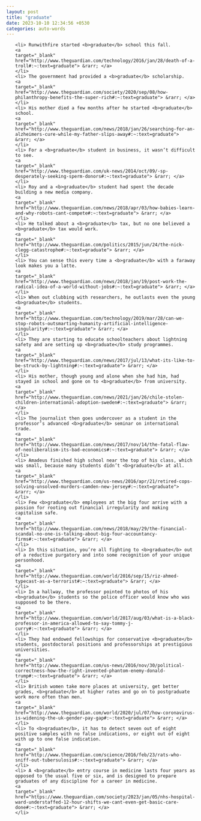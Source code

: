 ```yaml
---
layout: post
title: "graduate"
date: 2023-10-10 12:34:56 +0530
categories: auto-words
---
```

<ol>

    <li> Runwithfire started <b>graduate</b> school this fall.
    <a 
    target="_blank" 
    href="http://www.theguardian.com/technology/2016/jan/28/death-of-a-troll#:~:text=graduate"> &rarr; </a>
    </li>
    <li> The government had provided a <b>graduate</b> scholarship.
    <a 
    target="_blank" 
    href="http://www.theguardian.com/society/2020/sep/08/how-philanthropy-benefits-the-super-rich#:~:text=graduate"> &rarr; </a>
    </li>
    <li> His mother died a few months after he started <b>graduate</b> school.
    <a 
    target="_blank" 
    href="http://www.theguardian.com/news/2018/jan/26/searching-for-an-alzheimers-cure-while-my-father-slips-away#:~:text=graduate"> &rarr; </a>
    </li>
    <li> For a <b>graduate</b> student in business, it wasn’t difficult to see.
    <a 
    target="_blank" 
    href="http://www.theguardian.com/uk-news/2014/oct/09/-sp-desperately-seeking-sperm-donors#:~:text=graduate"> &rarr; </a>
    </li>
    <li> Roy and a <b>graduate</b> student had spent the decade building a new media company.
    <a 
    target="_blank" 
    href="http://www.theguardian.com/news/2018/apr/03/how-babies-learn-and-why-robots-cant-compete#:~:text=graduate"> &rarr; </a>
    </li>
    <li> He talked about a <b>graduate</b> tax, but no one believed a <b>graduate</b> tax would work.
    <a 
    target="_blank" 
    href="http://www.theguardian.com/politics/2015/jun/24/the-nick-clegg-catastrophe#:~:text=graduate"> &rarr; </a>
    </li>
    <li> You can sense this every time a <b>graduate</b> with a faraway look makes you a latte.
    <a 
    target="_blank" 
    href="http://www.theguardian.com/news/2018/jan/19/post-work-the-radical-idea-of-a-world-without-jobs#:~:text=graduate"> &rarr; </a>
    </li>
    <li> When out clubbing with researchers, he outlasts even the young <b>graduate</b> students.
    <a 
    target="_blank" 
    href="http://www.theguardian.com/technology/2019/mar/28/can-we-stop-robots-outsmarting-humanity-artificial-intelligence-singularity#:~:text=graduate"> &rarr; </a>
    </li>
    <li> They are starting to educate schoolteachers about lightning safety and are setting up <b>graduate</b> study programmes.
    <a 
    target="_blank" 
    href="http://www.theguardian.com/news/2017/jul/13/what-its-like-to-be-struck-by-lightning#:~:text=graduate"> &rarr; </a>
    </li>
    <li> His mother, though young and alone when she had him, had stayed in school and gone on to <b>graduate</b> from university.
    <a 
    target="_blank" 
    href="http://www.theguardian.com/news/2021/jan/26/chile-stolen-children-international-adoption-sweden#:~:text=graduate"> &rarr; </a>
    </li>
    <li> The journalist then goes undercover as a student in the professor’s advanced <b>graduate</b> seminar on international trade.
    <a 
    target="_blank" 
    href="http://www.theguardian.com/news/2017/nov/14/the-fatal-flaw-of-neoliberalism-its-bad-economics#:~:text=graduate"> &rarr; </a>
    </li>
    <li> Amadeus finished high school near the top of his class, which was small, because many students didn’t <b>graduate</b> at all.
    <a 
    target="_blank" 
    href="http://www.theguardian.com/us-news/2016/apr/21/retired-cops-solving-unsolved-murders-camden-new-jersey#:~:text=graduate"> &rarr; </a>
    </li>
    <li> Few <b>graduate</b> employees at the big four arrive with a passion for rooting out financial irregularity and making capitalism safe.
    <a 
    target="_blank" 
    href="http://www.theguardian.com/news/2018/may/29/the-financial-scandal-no-one-is-talking-about-big-four-accountancy-firms#:~:text=graduate"> &rarr; </a>
    </li>
    <li> In this situation, you’re all fighting to <b>graduate</b> out of a reductive purgatory and into some recognition of your unique personhood.
    <a 
    target="_blank" 
    href="http://www.theguardian.com/world/2016/sep/15/riz-ahmed-typecast-as-a-terrorist#:~:text=graduate"> &rarr; </a>
    </li>
    <li> In a hallway, the professor pointed to photos of his <b>graduate</b> students so the police officer would know who was supposed to be there.
    <a 
    target="_blank" 
    href="http://www.theguardian.com/world/2017/aug/03/what-is-a-black-professor-in-america-allowed-to-say-tommy-j-curry#:~:text=graduate"> &rarr; </a>
    </li>
    <li> They had endowed fellowships for conservative <b>graduate</b> students, postdoctoral positions and professorships at prestigious universities.
    <a 
    target="_blank" 
    href="http://www.theguardian.com/us-news/2016/nov/30/political-correctness-how-the-right-invented-phantom-enemy-donald-trump#:~:text=graduate"> &rarr; </a>
    </li>
    <li> British women take more places at university, get better grades, <b>graduate</b> at higher rates and go on to postgraduate work more often than men.
    <a 
    target="_blank" 
    href="http://www.theguardian.com/world/2020/jul/07/how-coronavirus-is-widening-the-uk-gender-pay-gap#:~:text=graduate"> &rarr; </a>
    </li>
    <li> To <b>graduate</b>, it has to detect seven out of eight positive samples with no false indications, or eight out of eight with up to one false indication.
    <a 
    target="_blank" 
    href="http://www.theguardian.com/science/2016/feb/23/rats-who-sniff-out-tubersulosis#:~:text=graduate"> &rarr; </a>
    </li>
    <li> A <b>graduate</b> entry course in medicine lasts four years as opposed to the usual five or six, and is designed to prepare graduates of any discipline for a career in medicine.
    <a 
    target="_blank" 
    href="https://www.theguardian.com/society/2023/jan/05/nhs-hospital-ward-understaffed-12-hour-shifts-we-cant-even-get-basic-care-done#:~:text=graduate"> &rarr; </a>
    </li>